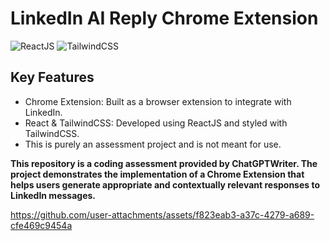 # LinkedIn AI Reply Chrome Extension

![ReactJS](https://img.shields.io/badge/React-blue.svg?style=plastic)
![TailwindCSS](https://img.shields.io/badge/TailwindCSS-blueviolet.svg?style=plastic)

## Key Features
- Chrome Extension: Built as a browser extension to integrate with LinkedIn.
- React & TailwindCSS: Developed using ReactJS and styled with TailwindCSS.
- This is purely an assessment project and is not meant for use.

**This repository is a coding assessment provided by ChatGPTWriter. The project demonstrates the implementation of a Chrome Extension that helps users generate appropriate and contextually relevant responses to LinkedIn messages.**



https://github.com/user-attachments/assets/f823eab3-a37c-4279-a689-cfe469c9454a

